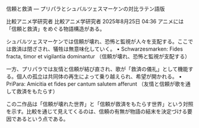 信頼と救済 ― プリパラとシュバルツェスマーケンの対比ラテン語版


比較アニメ学研究者
比較アニメ学研究者
2025年8月25日 04:36
アニメには「信頼と救済」をめぐる物語構造がある。

シュバルツェスマーケンでは信頼が壊れ、恐怖と監視が人々を支配する。ここでは救済は閉ざされ、犠牲は無意味化していく。
• Schwarzesmarken: Fides fracta, timor et vigilantia dominantur
（信頼が壊れ、恐怖と監視が支配する）

一方、プリパラでは友情と信頼が結び直され、歌が「救済の儀礼」として機能する。個人の孤立は共同体の再生によって乗り越えられ、希望が開かれる。
• PriPara: Amicitia et fides per cantum salutem afferunt
（友情と信頼が歌を通して救済をもたらす）

この二作品は「信頼が壊れた世界」と「信頼が救済をもたらす世界」という対照を示す。比較を通じて見えてくるのは、信頼の有無が物語の結末を決定づける要因であるという点である。
